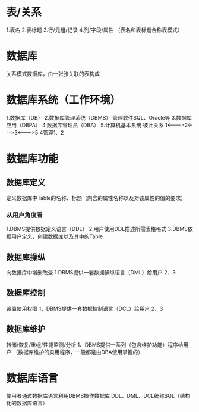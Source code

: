 # 表/关系
1.表名
2.表标题
3.行/元组/记录
4.列/字段/属性
（表名和表标题合称表模式）

# 数据库
关系模式数据库，由一张张关联的表构成

# 数据库系统（工作环境）
1.数据库（DB）
2.数据库管理系统（DBMS）    管理软件SQL、Oracle等
3.数据库应用（DBPA）
4.数据库管理员（DBA）
5.计算机基本系统
彼此关系
1<--->2<--->3<--->5
4管理1、2

# 数据库功能
## 数据库定义
定义数据库中Table的名称、标题（内含的属性名称以及对该属性的值的要求）
### 从用户角度看
1.DBMS提供数据定义语言（DDL）
2.用户使用DDL描述所需表格格式
3.DBMS依据用户定义，创建数据库以及其中的Table


## 数据库操纵
向数据库中增删改查
1.DBMS提供一套数据操纵语言（DML）给用户
2、3


## 数据库控制
设置使用权限
1、DBMS提供一套数据控制语言（DCL）给用户
2、3

## 数据库维护
转储/恢复/重组/性能监测/分析
1、DBMS提供一系列（包含维护功能）程序给用户
（数据库维护的实用程序，一般都是由DBA使用掌握的）


# 数据库语言
使用者通过数据库语言利用DBMS操作数据库
DDL、DML、DCL统称SQL（结构化的数据库语言）



